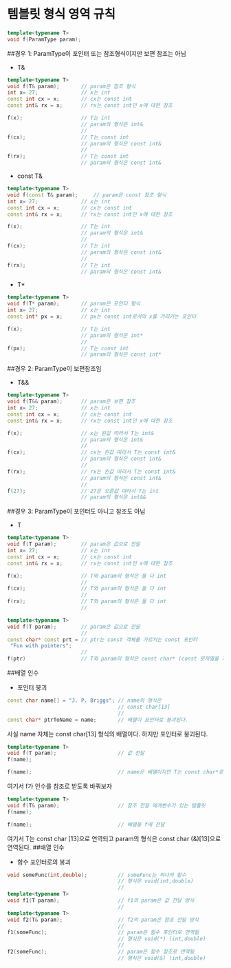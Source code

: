 템블릿 형식 영역 규칙 
============================
```c++
template<typename T>
void f(ParamType param);
```
##경우 1: ParamType이 포인터 또는 참조형식이지만 보편 참조는 아님
* T&

``` c++
template<typename T>
void f(T& param);		// param은 참조 형식
int x= 27;				// x는 int
const int cx = x;		// cx는 const int
const int& rx = x;		// rx는 const int인 x에 대한 참조
```

```c++
f(x);					// T는 int
						// param의 형식은 int&
						//
f(cx);					// T는 const int
						// param의 형식은 const int&
						//
f(rx);					// T는 const int
						// param의 형식은 const int&
```

* const T&

``` c++
template<typename T>
void f(const T& param);		// param은 const 참조 형식
int x= 27;				// x는 int
const int cx = x;		// cx는 const int
const int& rx = x;		// rx는 const int인 x에 대한 참조
```

```c++
f(x);					// T는 int
						// param의 형식은 int&
						//
f(cx);					// T는 int
						// param의 형식은 const int&
						//
f(rx);					// T는 int
						// param의 형식은 const int&
```

* T*


``` c++
template<typename T>
void f(T* param);		// param은 포인터 형식
int x= 27;				// x는 int
const int* px = x;		// px는 const int로서의 x를 가리키는 포인터
```

```c++
f(x);					// T는 int
						// param의 형식은 int*
						//
f(px);					// T는 const int
						// param의 형식은 const int*
```
##경우 2: ParamType이 보편참조임
* T&&

``` c++
template<typename T>
void f(T&& param);		// param은 보편 참조
int x= 27;				// x는 int
const int cx = x;		// cx는 const int
const int& rx = x;		// rx는 const int인 x에 대한 참조
```

```c++
f(x);					// x는 왼값 따라서 T는 int&
						// param의 형식은 int&
						//
f(cx);					// cx는 왼값 따라서 T는 const int&
						// param의 형식은 const int&
						//
f(rx);					// rx는 왼값 따라서 T는 const int&
						// param의 형식은 const int&
						//
f(27);					// 27은 오른값 따라서 T는 int
						// param의 형식은 int&&
```
##경우 3: ParamType이 포인터도 아니고 참조도 아님
* T

``` c++
template<typename T>
void f(T param);		// param은 값으로 전달
int x= 27;				// x는 int
const int cx = x;		// cx는 const int
const int& rx = x;		// rx는 const int인 x에 대한 참조
```

```c++
f(x);					// T와 param의 형식은 둘 다 int
						//
f(cx);					// T와 param의 형식은 둘 다 int
						//
f(rx);					// T와 param의 형식은 둘 다 int
						//
```

``` c++
template<typename T>
void f(T param);		// param은 값으로 전달
						//
const char* const prt = // ptr는 const 객체를 가르키는 const 포인터
 "Fun with pointers";
						//
f(ptr)					// T와 param의 형식은 const char* (const 문자열을 가리키는 수정 가능한 포인터)
```
##배열 인수
* 포인터 붕괴

```c++
const char name[] = "J. P. Briggs"; // name의 형식은
									// const char[13]
									//
const char* ptrToName = name;		// 배열이 포인터로 붕괴된다.
```

사실 name 자체는 const char[13] 형식의 배열이다. 하지만 포인터로 붕괴된다.
```c++
template<typename T>
void f(T param);					// 값 전달 
f(name);
```

```c++
f(name);							// name은 배열이지만 T는 const char*로 연역된다.
```

여기서 f가 인수를 참조로 받도록 바꿔보자

```c++
template<typename T>
void f(T& param);					// 참조 전달 매개변수가 있는 템플릿
f(name);
```

```c++
f(name);							// 배열을 f에 전달
```

여기서 T는 const char [13]으로 연역되고 param의 형식은 const char (&)[13]으로 연역된다.
##배열 인수
* 함수 포인터로의 붕괴

```c++
void someFunc(int,double);			// someFunc는 하나의 함수
									// 형식은 void(int,double)
									//
template<typename T>
void f1(T param);					// f1의 param은 값 전달 방식
									//
template<typename T>
void f2(T& param);					// f2의 param은 참조 전달 방식
									//
f1(someFunc);						// param은 함수 포인터로 연역됨
									// 형식은 void(*) (int,double)
									//
f2(someFunc);						// param은 함수 참조로 연역됨
									// 형식은 void(&) (int,double)
```